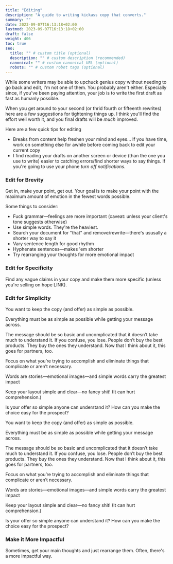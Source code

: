 ```yaml
---
title: "Editing"
description: "A guide to writing kickass copy that converts."
summary: ""
date: 2023-09-07T16:13:18+02:00
lastmod: 2023-09-07T16:13:18+02:00
draft: false
weight: 406
toc: true
seo:
  title: "" # custom title (optional)
  description: "" # custom description (recommended)
  canonical: "" # custom canonical URL (optional)
  robots: "" # custom robot tags (optional)
---
```


While some writers may be able to upchuck genius copy without needing to go back and edit, I'm not one of them. You probably aren't either. Especially since, if you've been paying attention, your job is to write the first draft as fast as humanly possible.

When you get around to your second (or thrid fourth or fifteenth rewrites) here are a few suggestions for tightening things up. I think you'll find the effort well worth it, and you final drafts will be *much* improved.

Here are a few quick tips for editing

* Breaks from content help freshen your mind and eyes... If you have time, work on something else for awhile before coming back to edit your current copy
* I find reading your drafts on another screen or device (than the one you use to write) easier to catching errors/find shorter ways to say things. If you're going to use your phone *turn off notifications*.

### Edit for Brevity

Get in, make your point, get out. Your goal is to make your point with the maximum amount of emotion in the fewest words possible.

Some things to consider:

* Fuck grammar&mdash;feelings are more important (caveat: unless your client's tone suggests otherwise)
* Use simple words. They're the heaviest.
* Search your document for "that" and remove/rewrite&mdash;there's ususally a shorter way to say it
* Vary sentence length for good rhythm
* Hyphenate sentences&mdash;makes 'em shorter
* Try rearranging your thoughts for more emotional impact

### Edit for Specificity

Find any vague claims in your copy and make them more specific (unless you're selling on hope LINK).

### Edit for Simplicity

You want to keep the copy (and offer) as simple as possible.

Everything must be as simple as possible while getting your message across.

The message should be so basic and uncomplicated that it doesn’t take much to understand it. If you confuse, you lose. People don’t buy the best products. They buy the ones they understand. Now that I think about it, this goes for partners, too.

Focus on what you’re trying to accomplish and eliminate things that complicate or aren’t necessary.

Words are stories—emotional images—and simple words carry the greatest impact

Keep your layout simple and clear—no fancy shit! (It can hurt comprehension.)

Is your offer so simple anyone can understand it? How can you make the choice easy for the prospect?

You want to keep the copy (and offer) as simple as possible.

Everything must be as simple as possible while getting your message across.

The message should be so basic and uncomplicated that it doesn’t take much to understand it. If you confuse, you lose. People don’t buy the best products. They buy the ones they understand. Now that I think about it, this goes for partners, too.

Focus on what you’re trying to accomplish and eliminate things that complicate or aren’t necessary.

Words are stories—emotional images—and simple words carry the greatest impact

Keep your layout simple and clear—no fancy shit! (It can hurt comprehension.)

Is your offer so simple anyone can understand it? How can you make the choice easy for the prospect?

### Make it More Impactful

Sometimes, get your main thoughts and just rearrange them. Often, there's a more impactful way.

